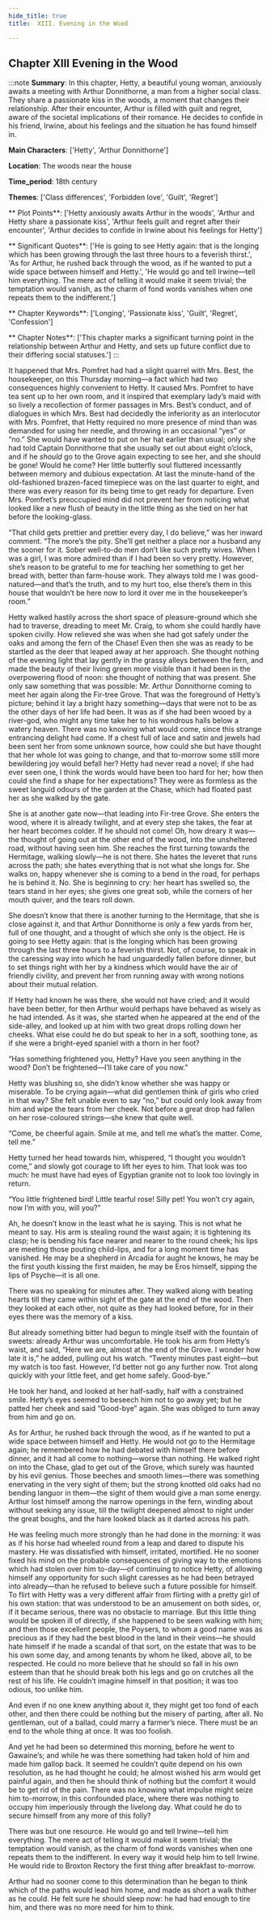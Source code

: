 ```yaml
---
hide_title: true
title:  XIII. Evening in the Wood 

---
```

## Chapter XIII Evening in the Wood 

:::note
**Summary**:
In this chapter, Hetty, a beautiful young woman, anxiously awaits a meeting with Arthur Donnithorne, a man from a higher social class. They share a passionate kiss in the woods, a moment that changes their relationship. After their encounter, Arthur is filled with guilt and regret, aware of the societal implications of their romance. He decides to confide in his friend, Irwine, about his feelings and the situation he has found himself in.

**Main Characters**:
['Hetty', 'Arthur Donnithorne']

**Location**:
The woods near the house

**Time_period**:
18th century

**Themes**:
['Class differences', 'Forbidden love', 'Guilt', 'Regret']

** Plot Points**:
['Hetty anxiously awaits Arthur in the woods', 'Arthur and Hetty share a passionate kiss', 'Arthur feels guilt and regret after their encounter', 'Arthur decides to confide in Irwine about his feelings for Hetty']

** Significant Quotes**:
['He is going to see Hetty again: that is the longing which has been growing through the last three hours to a feverish thirst.', 'As for Arthur, he rushed back through the wood, as if he wanted to put a wide space between himself and Hetty.', 'He would go and tell Irwine—tell him everything. The mere act of telling it would make it seem trivial; the temptation would vanish, as the charm of fond words vanishes when one repeats them to the indifferent.']

** Chapter Keywords**:
['Longing', 'Passionate kiss', 'Guilt', 'Regret', 'Confession']

** Chapter Notes**:
['This chapter marks a significant turning point in the relationship between Arthur and Hetty, and sets up future conflict due to their differing social statuses.']
:::


  It happened that Mrs. Pomfret had had a slight quarrel with Mrs. Best, the housekeeper, on this Thursday morning—a fact which had two consequences highly convenient to Hetty. It caused Mrs. Pomfret to have tea sent up to her own room, and it inspired that exemplary lady’s maid with so lively a recollection of former passages in Mrs. Best’s conduct, and of dialogues in which Mrs. Best had decidedly the inferiority as an interlocutor with Mrs. Pomfret, that Hetty required no more presence of mind than was demanded for using her needle, and throwing in an occasional “yes” or “no.” She would have wanted to put on her hat earlier than usual; only she had told Captain Donnithorne that she usually set out about eight o’clock, and if he _should_ go to the Grove again expecting to see her, and she should be gone! Would he come? Her little butterfly soul fluttered incessantly between memory and dubious expectation. At last the minute-hand of the old-fashioned brazen-faced timepiece was on the last quarter to eight, and there was every reason for its being time to get ready for departure. Even Mrs. Pomfret’s preoccupied mind did not prevent her from noticing what looked like a new flush of beauty in the little thing as she tied on her hat before the looking-glass. 

  “That child gets prettier and prettier every day, I do believe,” was her inward comment. “The more’s the pity. She’ll get neither a place nor a husband any the sooner for it. Sober well-to-do men don’t like such pretty wives. When I was a girl, I was more admired than if I had been so very pretty. However, she’s reason to be grateful to me for teaching her something to get her bread with, better than farm-house work. They always told me I was good-natured—and that’s the truth, and to my hurt too, else there’s them in this house that wouldn’t be here now to lord it over me in the housekeeper’s room.” 

  Hetty walked hastily across the short space of pleasure-ground which she had to traverse, dreading to meet Mr. Craig, to whom she could hardly have spoken civilly. How relieved she was when she had got safely under the oaks and among the fern of the Chase! Even then she was as ready to be startled as the deer that leaped away at her approach. She thought nothing of the evening light that lay gently in the grassy alleys between the fern, and made the beauty of their living green more visible than it had been in the overpowering flood of noon: she thought of nothing that was present. She only saw something that was possible: Mr. Arthur Donnithorne coming to meet her again along the Fir-tree Grove. That was the foreground of Hetty’s picture; behind it lay a bright hazy something—days that were not to be as the other days of her life had been. It was as if she had been wooed by a river-god, who might any time take her to his wondrous halls below a watery heaven. There was no knowing what would come, since this strange entrancing delight had come. If a chest full of lace and satin and jewels had been sent her from some unknown source, how could she but have thought that her whole lot was going to change, and that to-morrow some still more bewildering joy would befall her? Hetty had never read a novel; if she had ever seen one, I think the words would have been too hard for her; how then could she find a shape for her expectations? They were as formless as the sweet languid odours of the garden at the Chase, which had floated past her as she walked by the gate. 

  She is at another gate now—that leading into Fir-tree Grove. She enters the wood, where it is already twilight, and at every step she takes, the fear at her heart becomes colder. If he should not come! Oh, how dreary it was—the thought of going out at the other end of the wood, into the unsheltered road, without having seen him. She reaches the first turning towards the Hermitage, walking slowly—he is not there. She hates the leveret that runs across the path; she hates everything that is not what she longs for. She walks on, happy whenever she is coming to a bend in the road, for perhaps he is behind it. No. She is beginning to cry: her heart has swelled so, the tears stand in her eyes; she gives one great sob, while the corners of her mouth quiver, and the tears roll down. 

  She doesn’t know that there is another turning to the Hermitage, that she is close against it, and that Arthur Donnithorne is only a few yards from her, full of one thought, and a thought of which she only is the object. He is going to see Hetty again: that is the longing which has been growing through the last three hours to a feverish thirst. Not, of course, to speak in the caressing way into which he had unguardedly fallen before dinner, but to set things right with her by a kindness which would have the air of friendly civility, and prevent her from running away with wrong notions about their mutual relation. 

  If Hetty had known he was there, she would not have cried; and it would have been better, for then Arthur would perhaps have behaved as wisely as he had intended. As it was, she started when he appeared at the end of the side-alley, and looked up at him with two great drops rolling down her cheeks. What else could he do but speak to her in a soft, soothing tone, as if she were a bright-eyed spaniel with a thorn in her foot? 

  “Has something frightened you, Hetty? Have you seen anything in the wood? Don’t be frightened—I’ll take care of you now.” 

  Hetty was blushing so, she didn’t know whether she was happy or miserable. To be crying again—what did gentlemen think of girls who cried in that way? She felt unable even to say “no,” but could only look away from him and wipe the tears from her cheek. Not before a great drop had fallen on her rose-coloured strings—she knew that quite well. 

  “Come, be cheerful again. Smile at me, and tell me what’s the matter. Come, tell me.” 

  Hetty turned her head towards him, whispered, “I thought you wouldn’t come,” and slowly got courage to lift her eyes to him. That look was too much: he must have had eyes of Egyptian granite not to look too lovingly in return. 

  “You little frightened bird! Little tearful rose! Silly pet! You won’t cry again, now I’m with you, will you?” 

  Ah, he doesn’t know in the least what he is saying. This is not what he meant to say. His arm is stealing round the waist again; it is tightening its clasp; he is bending his face nearer and nearer to the round cheek; his lips are meeting those pouting child-lips, and for a long moment time has vanished. He may be a shepherd in Arcadia for aught he knows, he may be the first youth kissing the first maiden, he may be Eros himself, sipping the lips of Psyche—it is all one. 

  There was no speaking for minutes after. They walked along with beating hearts till they came within sight of the gate at the end of the wood. Then they looked at each other, not quite as they had looked before, for in their eyes there was the memory of a kiss. 

  But already something bitter had begun to mingle itself with the fountain of sweets: already Arthur was uncomfortable. He took his arm from Hetty’s waist, and said, “Here we are, almost at the end of the Grove. I wonder how late it is,” he added, pulling out his watch. “Twenty minutes past eight—but my watch is too fast. However, I’d better not go any further now. Trot along quickly with your little feet, and get home safely. Good-bye.” 

  He took her hand, and looked at her half-sadly, half with a constrained smile. Hetty’s eyes seemed to beseech him not to go away yet; but he patted her cheek and said “Good-bye” again. She was obliged to turn away from him and go on. 

  As for Arthur, he rushed back through the wood, as if he wanted to put a wide space between himself and Hetty. He would not go to the Hermitage again; he remembered how he had debated with himself there before dinner, and it had all come to nothing—worse than nothing. He walked right on into the Chase, glad to get out of the Grove, which surely was haunted by his evil genius. Those beeches and smooth limes—there was something enervating in the very sight of them; but the strong knotted old oaks had no bending languor in them—the sight of them would give a man some energy. Arthur lost himself among the narrow openings in the fern, winding about without seeking any issue, till the twilight deepened almost to night under the great boughs, and the hare looked black as it darted across his path. 

  He was feeling much more strongly than he had done in the morning: it was as if his horse had wheeled round from a leap and dared to dispute his mastery. He was dissatisfied with himself, irritated, mortified. He no sooner fixed his mind on the probable consequences of giving way to the emotions which had stolen over him to-day—of continuing to notice Hetty, of allowing himself any opportunity for such slight caresses as he had been betrayed into already—than he refused to believe such a future possible for himself. To flirt with Hetty was a very different affair from flirting with a pretty girl of his own station: that was understood to be an amusement on both sides, or, if it became serious, there was no obstacle to marriage. But this little thing would be spoken ill of directly, if she happened to be seen walking with him; and then those excellent people, the Poysers, to whom a good name was as precious as if they had the best blood in the land in their veins—he should hate himself if he made a scandal of that sort, on the estate that was to be his own some day, and among tenants by whom he liked, above all, to be respected. He could no more believe that he should so fall in his own esteem than that he should break both his legs and go on crutches all the rest of his life. He couldn’t imagine himself in that position; it was too odious, too unlike him. 

  And even if no one knew anything about it, they might get too fond of each other, and then there could be nothing but the misery of parting, after all. No gentleman, out of a ballad, could marry a farmer’s niece. There must be an end to the whole thing at once. It was too foolish. 

  And yet he had been so determined this morning, before he went to Gawaine’s; and while he was there something had taken hold of him and made him gallop back. It seemed he couldn’t quite depend on his own resolution, as he had thought he could; he almost wished his arm would get painful again, and then he should think of nothing but the comfort it would be to get rid of the pain. There was no knowing what impulse might seize him to-morrow, in this confounded place, where there was nothing to occupy him imperiously through the livelong day. What could he do to secure himself from any more of this folly? 

  There was but one resource. He would go and tell Irwine—tell him everything. The mere act of telling it would make it seem trivial; the temptation would vanish, as the charm of fond words vanishes when one repeats them to the indifferent. In every way it would help him to tell Irwine. He would ride to Broxton Rectory the first thing after breakfast to-morrow. 

  Arthur had no sooner come to this determination than he began to think which of the paths would lead him home, and made as short a walk thither as he could. He felt sure he should sleep now: he had had enough to tire him, and there was no more need for him to think. 

  